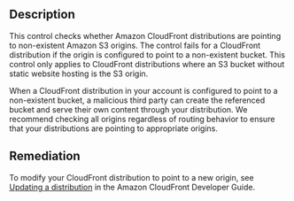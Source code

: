 ## Description

This control checks whether Amazon CloudFront distributions are pointing to non-existent Amazon S3 origins. The control fails for a CloudFront distribution if the origin is configured to point to a non-existent bucket. This control only applies to CloudFront distributions where an S3 bucket without static website hosting is the S3 origin.

When a CloudFront distribution in your account is configured to point to a non-existent bucket, a malicious third party can create the referenced bucket and serve their own content through your distribution. We recommend checking all origins regardless of routing behavior to ensure that your distributions are pointing to appropriate origins.

## Remediation

To modify your CloudFront distribution to point to a new origin, see [Updating a distribution](https://docs.aws.amazon.com/AmazonCloudFront/latest/DeveloperGuide/HowToUpdateDistribution.html) in the Amazon CloudFront Developer Guide.
